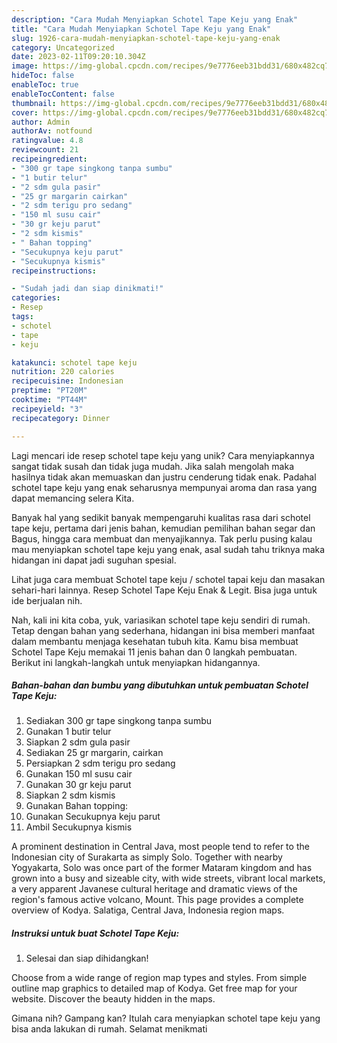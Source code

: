 ```yaml
---
description: "Cara Mudah Menyiapkan Schotel Tape Keju yang Enak"
title: "Cara Mudah Menyiapkan Schotel Tape Keju yang Enak"
slug: 1926-cara-mudah-menyiapkan-schotel-tape-keju-yang-enak
category: Uncategorized
date: 2023-02-11T09:20:10.304Z
image: https://img-global.cpcdn.com/recipes/9e7776eeb31bdd31/680x482cq70/schotel-tape-keju-foto-resep-utama.jpg
hideToc: false
enableToc: true
enableTocContent: false
thumbnail: https://img-global.cpcdn.com/recipes/9e7776eeb31bdd31/680x482cq70/schotel-tape-keju-foto-resep-utama.jpg
cover: https://img-global.cpcdn.com/recipes/9e7776eeb31bdd31/680x482cq70/schotel-tape-keju-foto-resep-utama.jpg
author: Admin
authorAv: notfound
ratingvalue: 4.8
reviewcount: 21
recipeingredient:
- "300 gr tape singkong tanpa sumbu"
- "1 butir telur"
- "2 sdm gula pasir"
- "25 gr margarin cairkan"
- "2 sdm terigu pro sedang"
- "150 ml susu cair"
- "30 gr keju parut"
- "2 sdm kismis"
- " Bahan topping"
- "Secukupnya keju parut"
- "Secukupnya kismis"
recipeinstructions:

- "Sudah jadi dan siap dinikmati!"
categories:
- Resep
tags:
- schotel
- tape
- keju

katakunci: schotel tape keju 
nutrition: 220 calories
recipecuisine: Indonesian
preptime: "PT20M"
cooktime: "PT44M"
recipeyield: "3"
recipecategory: Dinner

---
```





Lagi mencari ide resep schotel tape keju yang unik? Cara menyiapkannya sangat tidak susah dan tidak juga mudah. Jika salah mengolah maka hasilnya tidak akan memuaskan dan justru cenderung tidak enak. Padahal schotel tape keju yang enak seharusnya mempunyai aroma dan rasa yang dapat memancing selera Kita.





Banyak hal yang sedikit banyak mempengaruhi kualitas rasa dari schotel tape keju, pertama dari jenis bahan, kemudian pemilihan bahan segar dan Bagus, hingga cara membuat dan menyajikannya. Tak perlu pusing kalau mau menyiapkan schotel tape keju yang enak,      asal sudah tahu triknya maka hidangan ini dapat jadi suguhan spesial.














Lihat juga cara membuat Schotel tape keju / schotel tapai keju dan masakan sehari-hari lainnya. Resep Schotel Tape Keju Enak &amp; Legit. Bisa juga untuk ide berjualan nih.






Nah, kali ini kita coba, yuk, variasikan schotel tape keju sendiri di rumah. Tetap dengan bahan yang sederhana, hidangan ini bisa memberi manfaat dalam membantu menjaga kesehatan tubuh kita. Kamu bisa membuat Schotel Tape Keju memakai 11 jenis bahan dan 0 langkah pembuatan. Berikut ini langkah-langkah untuk menyiapkan hidangannya.

<!--inarticleads1-->

##### Bahan-bahan dan bumbu yang dibutuhkan untuk pembuatan Schotel Tape Keju:

1. Sediakan 300 gr tape singkong tanpa sumbu
1. Gunakan 1 butir telur
1. Siapkan 2 sdm gula pasir
1. Sediakan 25 gr margarin, cairkan
1. Persiapkan 2 sdm terigu pro sedang
1. Gunakan 150 ml susu cair
1. Gunakan 30 gr keju parut
1. Siapkan 2 sdm kismis
1. Gunakan  Bahan topping:
1. Gunakan Secukupnya keju parut
1. Ambil Secukupnya kismis


A prominent destination in Central Java, most people tend to refer to the Indonesian city of Surakarta as simply Solo. Together with nearby Yogyakarta, Solo was once part of the former Mataram kingdom and has grown into a busy and sizeable city, with wide streets, vibrant local markets, a very apparent Javanese cultural heritage and dramatic views of the region&#39;s famous active volcano, Mount. This page provides a complete overview of Kodya. Salatiga, Central Java, Indonesia region maps. 

<!--inarticleads2-->

##### Instruksi untuk buat Schotel Tape Keju:


1. Selesai dan siap dihidangkan!

Choose from a wide range of region map types and styles. From simple outline map graphics to detailed map of Kodya. Get free map for your website. Discover the beauty hidden in the maps. 

Gimana nih? Gampang kan? Itulah cara menyiapkan schotel tape keju yang bisa anda lakukan di rumah. Selamat menikmati
